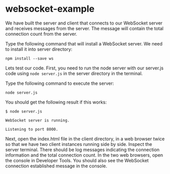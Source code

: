 # websocket-example
We have built the server and client that connects to our WebSocket server and receives messages from the server. The message will contain the total connection count from the server.

Type the following command that will install a WebSocket server. We need to install it into server directory:

`npm install --save ws`

Lets test our code. First, you need to run the node server with our server.js code using `node server.js` in the server directory in the terminal.

Type the following command to execute the server:

`node server.js`

You should get the following result if this works:

`$ node server.js`

`WebSocket server is running.`

`Listening to port 8000.`

Next, open the index.html file in the client directory, in a web browser twice so that we have two client instances running side by side.
Inspect the server terminal. There should be log messages indicating the connection information and the total connection count.
In the two web browsers, open the console in Developer Tools. You should also see the WebSocket connection established message in the console.


